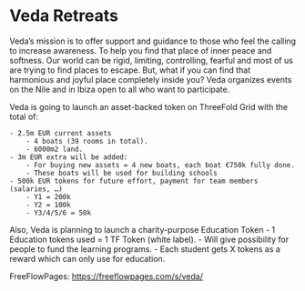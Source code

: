 # Veda Retreats

Veda’s mission is to offer support and guidance to those who feel the calling to increase awareness. To help you find that place of inner peace and softness. Our world can be rigid, limiting, controlling, fearful and most of us are trying to find places to escape. But, what if you can find that harmonious and joyful place completely inside you? Veda organizes events on the Nile and in Ibiza open to all who want to participate.

Veda is going to launch an asset-backed token on ThreeFold Grid with the total of:

    - 2.5m EUR current assets
        - 4 boats (39 rooms in total).
        - 6000m2 land.
    - 3m EUR extra will be added:
        - For buying new assets = 4 new boats, each boat €750k fully done.
        - These boats will be used for building schools
    - 500k EUR tokens for future effort, payment for team members (salaries, …)
        - Y1 = 200k
        - Y2 = 100k
        - Y3/4/5/6 = 50k

Also, Veda is planning to launch a charity-purpose Education Token 
    - 1 Education tokens used = 1 TF Token (white label).
    - Will give possibility for people to fund the learning programs.
    - Each student gets X tokens as a reward which can only use for education. 

FreeFlowPages: https://freeflowpages.com/s/veda/ 